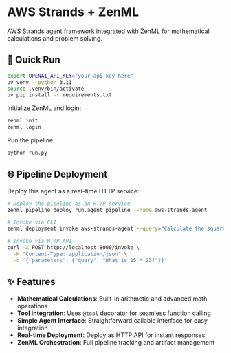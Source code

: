 # AWS Strands + ZenML

AWS Strands agent framework integrated with ZenML for mathematical calculations and problem solving.

## 🚀 Quick Run

```bash
export OPENAI_API_KEY="your-api-key-here"
uv venv --python 3.11
source .venv/bin/activate
uv pip install -r requirements.txt
```

Initialize ZenML and login:
```bash
zenml init
zenml login
```

Run the pipeline:
```bash
python run.py
```

## 🌐 Pipeline Deployment

Deploy this agent as a real-time HTTP service:

```bash
# Deploy the pipeline as an HTTP service
zenml pipeline deploy run.agent_pipeline --name aws-strands-agent

# Invoke via CLI
zenml deployment invoke aws-strands-agent --query="Calculate the square root of 144"

# Invoke via HTTP API
curl -X POST http://localhost:8000/invoke \
  -H "Content-Type: application/json" \
  -d '{"parameters": {"query": "What is 15 * 23?"}}'
```

## ✨ Features

- **Mathematical Calculations**: Built-in arithmetic and advanced math operations
- **Tool Integration**: Uses `@tool` decorator for seamless function calling
- **Simple Agent Interface**: Straightforward callable interface for easy integration
- **Real-time Deployment**: Deploy as HTTP API for instant responses
- **ZenML Orchestration**: Full pipeline tracking and artifact management